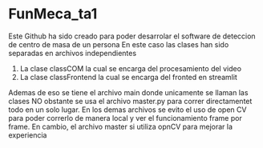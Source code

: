 # FunMeca_ta1

Este Github ha sido creado para poder desarrolar el software de deteccion de centro de masa de un persona
En este caso las clases han sido separadas en archivos independientes
1. La clase classCOM la cual se encarga del procesamiento del video
2. La clase classFrontend la cual se encarga del fronted en streamlit

Ademas de eso se tiene el archivo main donde unicamente se llaman las clases
NO obstante se usa el archivo master.py para correr directamentet todo en un solo lugar. En los demas archivos se evito el uso de open CV para poder correrlo de manera local y ver el funcionamiento frame por frame. En cambio, el archivo master si utiliza opnCV para mejorar la experiencia
